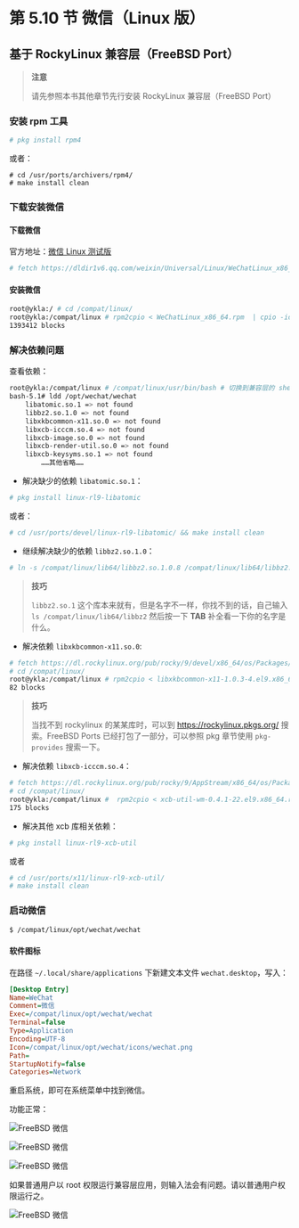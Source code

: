 # 第 5.10 节 微信（Linux 版）

## 基于 RockyLinux 兼容层（FreeBSD Port）

>**注意**
>
>请先参照本书其他章节先行安装 RockyLinux 兼容层（FreeBSD Port）

### 安装 rpm 工具

```sh
# pkg install rpm4
```

或者：

```
# cd /usr/ports/archivers/rpm4/ 
# make install clean
```

### 下载安装微信

#### 下载微信

官方地址：[微信 Linux 测试版](https://linux.weixin.qq.com/)

```sh
# fetch https://dldir1v6.qq.com/weixin/Universal/Linux/WeChatLinux_x86_64.rpm # 写作本文时链接如此，请自行获取最新链接
```

#### 安装微信

```sh
root@ykla:/ # cd /compat/linux/
root@ykla:/compat/linux # rpm2cpio < WeChatLinux_x86_64.rpm  | cpio -id #注意 WeChatLinux_x86_64.rpm 的路径改成你自己的
1393412 blocks
```

### 解决依赖问题

查看依赖：

```bash
root@ykla:/compat/linux # /compat/linux/usr/bin/bash # 切换到兼容层的 shell
bash-5.1# ldd /opt/wechat/wechat 
	libatomic.so.1 => not found
	libbz2.so.1.0 => not found
	libxkbcommon-x11.so.0 => not found
	libxcb-icccm.so.4 => not found
	libxcb-image.so.0 => not found
	libxcb-render-util.so.0 => not found
	libxcb-keysyms.so.1 => not found
		……其他省略……
```

- 解决缺少的依赖 `libatomic.so.1`：

```sh
# pkg install linux-rl9-libatomic
```

或者：

```sh
# cd /usr/ports/devel/linux-rl9-libatomic/ && make install clean
```

- 继续解决缺少的依赖 `libbz2.so.1.0`：

```sh
# ln -s /compat/linux/lib64/libbz2.so.1.0.8 /compat/linux/lib64/libbz2.so.1.0 # 重命名所需的库
```

>**技巧**
>
>`libbz2.so.1` 这个库本来就有，但是名字不一样，你找不到的话，自己输入 `ls /compat/linux/lib64/libbz2` 然后按一下 **TAB** 补全看一下你的名字是什么。

- 解决依赖 `libxkbcommon-x11.so.0`:

```sh
# fetch https://dl.rockylinux.org/pub/rocky/9/devel/x86_64/os/Packages/l/libxkbcommon-x11-1.0.3-4.el9.x86_64.rpm
# cd /compat/linux/
root@ykla:/compat/linux # rpm2cpio < libxkbcommon-x11-1.0.3-4.el9.x86_64.rpm  | cpio -id 
82 blocks
```

>**技巧**
>
>当找不到 rockylinux 的某某库时，可以到 <https://rockylinux.pkgs.org/> 搜索。FreeBSD Ports 已经打包了一部分，可以参照 pkg 章节使用 `pkg-provides` 搜索一下。


- 解决依赖 `libxcb-icccm.so.4`：

```sh
# fetch https://dl.rockylinux.org/pub/rocky/9/AppStream/x86_64/os/Packages/x/xcb-util-wm-0.4.1-22.el9.x86_64.rpm
# cd /compat/linux/
root@ykla:/compat/linux #  rpm2cpio < xcb-util-wm-0.4.1-22.el9.x86_64.rpm  | cpio -id 
175 blocks
```

- 解决其他 xcb 库相关依赖：

```sh
# pkg install linux-rl9-xcb-util
```

或者

```sh
# cd /usr/ports/x11/linux-rl9-xcb-util/ 
# make install clean
```

### 启动微信

```sh
$ /compat/linux/opt/wechat/wechat
```

#### 软件图标

在路径 `~/.local/share/applications` 下新建文本文件 `wechat.desktop`，写入：

```ini
[Desktop Entry]
Name=WeChat
Comment=微信
Exec=/compat/linux/opt/wechat/wechat
Terminal=false
Type=Application
Encoding=UTF-8
Icon=/compat/linux/opt/wechat/icons/wechat.png
Path=
StartupNotify=false
Categories=Network
```

重启系统，即可在系统菜单中找到微信。

功能正常：

![FreeBSD 微信](../.gitbook/assets/wechat1.png)

![FreeBSD 微信](../.gitbook/assets/wechat2.png)

![FreeBSD 微信](../.gitbook/assets/wechat3.png)

如果普通用户以 root 权限运行兼容层应用，则输入法会有问题。请以普通用户权限运行之。

![FreeBSD 微信](../.gitbook/assets/wechat4.png)
